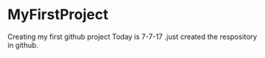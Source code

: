 # MyFirstProject
Creating my first github project
Today is 7-7-17 .just created the respository in github.
